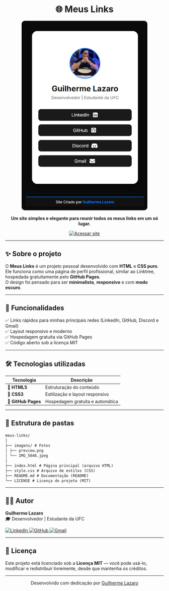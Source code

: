 <h1 align="center">🌐 Meus Links</h1>

<p align="center">
  <img src="imagens/image.png" alt="Preview do site" width="400px" style="border-radius: 10px;">
</p>

<p align="center">
  <b>Um site simples e elegante para reunir todos os meus links em um só lugar.</b>
</p>

<p align="center">
  <a href="https://guilhermelazaro10.github.io/meus-links/">
    <img src="https://img.shields.io/badge/🌎%20Acessar%20Site-000000?style=for-the-badge&logo=github&logoColor=white" alt="Acessar site">
  </a>
</p>

---

## ✨ Sobre o projeto

O **Meus Links** é um projeto pessoal desenvolvido com **HTML** e **CSS puro**.  
Ele funciona como uma página de perfil profissional, similar ao Linktree, hospedada gratuitamente pelo **GitHub Pages**.  
O design foi pensado para ser **minimalista**, **responsivo** e com **modo escuro**.

---

## 🧠 Funcionalidades

✅ Links rápidos para minhas principais redes (LinkedIn, GitHub, Discord e Gmail)  
✅ Layout responsivo e moderno  
✅ Hospedagem gratuita via GitHub Pages  
✅ Código aberto sob a licença MIT  

---

## 🛠️ Tecnologias utilizadas

| Tecnologia     | Descrição                           |
|----------------|-------------------------------------|
| 🧱 **HTML5**   | Estruturação do conteúdo             |
| 🎨 **CSS3**    | Estilização e layout responsivo      |
| 🚀 **GitHub Pages** | Hospedagem gratuita e automática  |

---

## 🧩 Estrutura de pastas
```
meus-links/
│
├── imagens/ # Fotos
│ ├── preview.png
│ └── IMG_5046.jpeg
│
├── index.html # Página principal (arquivo HTML)
├── style.css # Arquivo de estilos (CSS)
├── README.md # Documentação (README)
└── LICENSE # Licença do projeto (MIT)

```

---

## 🧍‍♂️ Autor

**Guilherme Lazaro**  
🎓 Desenvolvedor | Estudante da UFC  

<p align="left">
  <a href="https://www.linkedin.com/in/guilherme-lazaro-943a76346/" target="_blank">
    <img src="https://img.shields.io/badge/LinkedIn-0078D4?style=for-the-badge&logo=linkedin&logoColor=white" alt="LinkedIn">
  </a>
  <a href="https://github.com/Guilhermelazaro10" target="_blank">
    <img src="https://img.shields.io/badge/GitHub-171515?style=for-the-badge&logo=github&logoColor=white" alt="GitHub">
  </a>
  <a href="mailto:guilhermelazaro@gmail.com" target="_blank">
    <img src="https://img.shields.io/badge/Gmail-EA4335?style=for-the-badge&logo=gmail&logoColor=white" alt="Gmail">
  </a>
</p>

---

## 🪪 Licença

Este projeto está licenciado sob a **Licença MIT** — você pode usá-lo, modificar e redistribuir livremente, desde que mantenha os créditos.

---

<p align="center">
  Desenvolvido com dedicação por <a href="https://github.com/Guilhermelazaro10">Guilherme Lazaro</a>
</p>
